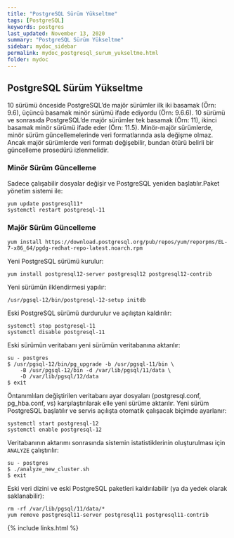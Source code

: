 ```yaml
---
title: "PostgreSQL Sürüm Yükseltme"
tags: [PostgreSQL]
keywords: postgres
last_updated: November 13, 2020
summary: "PostgreSQL Sürüm Yükseltme"
sidebar: mydoc_sidebar
permalink: mydoc_postgresql_surum_yukseltme.html
folder: mydoc
---
```


## PostgreSQL Sürüm Yükseltme

10 sürümü önceside PostgreSQL’de majör sürümler ilk iki basamak (Örn: 9.6), üçüncü basamak minör sürümü ifade ediyordu (Örn: 9.6.6). 10 sürümü ve sonrasıda PostgreSQL’de majör sürümler tek basamak (Örn: 11), ikinci basamak minör sürümü ifade eder (Örn: 11.5).
Minör-majör sürümlerde, minör sürüm güncellemelerinde veri formatlarında asla değişme olmaz. Ancak majör sürümlerde veri formatı değişebilir, bundan ötürü belirli bir güncelleme prosedürü izlenmelidir.

### Minör Sürüm Güncelleme

Sadece çalışabilir dosyalar değişir ve PostgreSQL yeniden başlatılır.Paket yönetim sistemi ile:

```shell
yum update postgresql11*
systemctl restart postgresql-11
```

### Majör Sürüm Güncelleme

```shell
yum install https://download.postgresql.org/pub/repos/yum/reporpms/EL-7-x86_64/pgdg-redhat-repo-latest.noarch.rpm
```

Yeni PostgreSQL sürümü kurulur:

```shell
yum install postgresql12-server postgresql12 postgresql12-contrib
```

Yeni sürümün ilklendirmesi yapılır:

```shell
/usr/pgsql-12/bin/postgresql-12-setup initdb
```

Eski PostgreSQL sürümü durdurulur ve açılıştan kaldırılır:

```shell
systemctl stop postgresql-11
systemctl disable postgresql-11
```

Eski sürümün veritabanı yeni sürümün veritabanına aktarılır:

```shell
su - postgres
$ /usr/pgsql-12/bin/pg_upgrade -b /usr/pgsql-11/bin \
    -B /usr/pgsql-12/bin -d /var/lib/pgsql/11/data \
    -D /var/lib/pgsql/12/data
$ exit
```

Öntanımlıları değiştirilen veritabanı ayar dosyaları (postgresql.conf, pg_hba.conf, vs) karşılaştırılarak elle yeni sürüme aktarılır. Yeni sürüm PostgreSQL başlatılır ve servis açılışta otomatik çalışacak biçimde ayarlanır:

```shell
systemctl start postgresql-12
systemctl enable postgresql-12
```

Veritabanının aktarımı sonrasında sistemin istatistiklerinin oluşturulması için `ANALYZE` çalıştırılır:

```shell
su - postgres
$ ./analyze_new_cluster.sh
$ exit
```

Eski veri dizini ve eski PostgreSQL paketleri kaldırılabilir (ya da yedek olarak saklanabilir):

```shell
rm -rf /var/lib/pgsql/11/data/*
yum remove postgresql11-server postgresql11 postgresql11-contrib
```

{% include links.html %}
